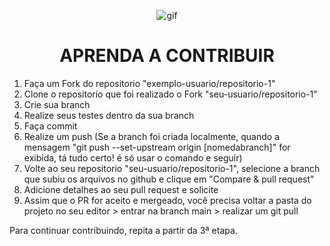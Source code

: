 <div align="center">

  ![gif](https://media3.giphy.com/media/v1.Y2lkPTc5MGI3NjExcWh3ang4eXV3enI5ZmNmbHZmaHBhcXM2ZmM4bDlsMXpyc215dTg0aiZlcD12MV9pbnRlcm5hbF9naWZfYnlfaWQmY3Q9Zw/lXiRzPb8C5JTJcfPq/giphy.webp)

  <h1>APRENDA A CONTRIBUIR </h1>
  
</div>

1. Faça um Fork do repositorio "exemplo-usuario/repositorio-1"
2. Clone o repositorio que foi realizado o Fork  "seu-usuario/repositorio-1"
3. Crie sua branch
4. Realize seus testes dentro da sua branch
5. Faça commit 
6. Realize um push  (Se a branch foi criada localmente, quando a mensagem "git push --set-upstream origin [nomedabranch]" for exibida, tá tudo certo! é só usar o comando e seguir)
7. Volte ao seu repositorio "seu-usuario/repositorio-1", selecione a branch que subiu os arquivos no github e clique em "Compare & pull request"
8. Adicione detalhes ao seu pull request e solicite 
9. Assim que o PR for aceito e mergeado, você precisa voltar a pasta do projeto no seu editor > entrar na branch main > realizar um git pull

Para continuar contribuindo, repita a partir da 3ª etapa.

